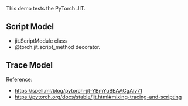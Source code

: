 This demo tests the PyTorch JIT.



## Script Model 


 - jit.ScriptModule class 
 - @torch.jit.script_method decorator.

## Trace Model



Reference:

- https://spell.ml/blog/pytorch-jit-YBmYuBEAACgAiv71
- https://pytorch.org/docs/stable/jit.html#mixing-tracing-and-scripting